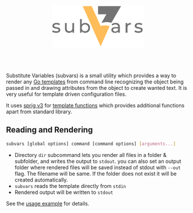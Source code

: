 
<h2 align="center">
  <p align="center"><img width=50% src="assets/index_img.png"></p>
    <br>
</h2>

Substitute Variables (subvars) is a small utility which provides a way to render any 
[Go templates](https://golang.org/pkg/text/template/) from command line recognizing the object
being passed in and drawing attributes from the object to create wanted text. It is very useful
for template driven configuration files.

It uses [sprig v3](https://github.com/Masterminds/sprig) for 
[template functions](https://masterminds.github.io/sprig) 
which provides additional functions apart from standard library.

## Reading and Rendering

```bash
subvars [global options] command [command options] [arguments...]
```

* Directory `dir` subcommand lets you render all files in a folder & subfolder, 
  and writes the output to `stdout`.
  you can also set an output folder where rendered files will be saved
  instead of stdout with `--out` flag.
  The filename will be same. If the folder does not exist it will be created automatically.
* `subvars` reads the template directly from `stdin`
* Rendered output will be written to `stdout`

See the [usage example](03-usage-examples.md) for details.